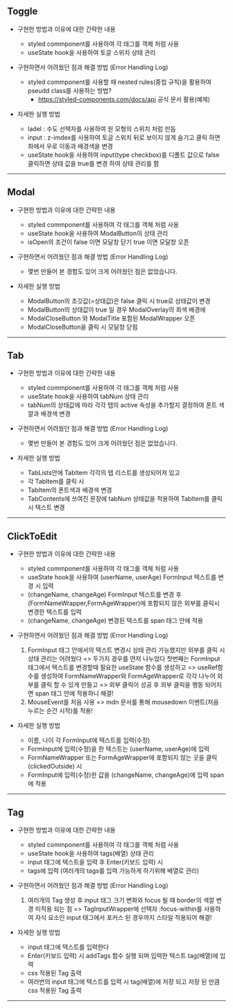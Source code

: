 ## Toggle

- 구현한 방법과 이유에 대한 간략한 내용

  - styled commponent를 사용하여 각 태그를 객체 처럼 사용
  - useState hook을 사용하여 토글 스위치 상태 관리

- 구현하면서 어려웠던 점과 해결 방법 (Error Handling Log)

  - styled commponent를 사용할 때 nested rules(중첩 규칙)을 활용하여 pseudd class를 사용하는 방법?
    - https://styled-components.com/docs/api 공식 문서 활용(예제)

- 자세한 실행 방법
  - ladel : 수도 선택자를 사용하여 원 모형의 스위치 처럼 만듬
  - input : z-imdex를 사용하여 토글 스위치 뒤로 보이지 않게 숨기고 클릭 하면 좌에서 우로 이동과 배경색을 변경
  - useState hook을 사용하여 input(type checkbox)를 디폴트 값으로 false 클릭하면 상태 값을 true를 변경 하여 상태 관리를 함

---

## Modal

- 구현한 방법과 이유에 대한 간략한 내용

  - styled commponent를 사용하여 각 태그를 객체 처럼 사용
  - useState hook을 사용하여 ModalButton의 상태 관리
  - isOpen의 조건이 false 이면 모달창 닫기 true 이면 모달창 오픈

- 구현하면서 어려웠던 점과 해결 방법 (Error Handling Log)
  - 몇번 만들어 본 경험도 있어 크게 어려웠던 점은 없었습니다.

- 자세한 실행 방법
  - ModalButton의 초깃값(=상태값)은 false 클릭 시 true로 상태값이 변경
  - ModalButton의 상태값이 true 일 경우 ModalOverlay의 회색 배경에
  - ModalCloseButton 와 ModalTitle 포함된 ModalWrapper 오픈
  - ModalCloseButton을 클릭 시 모달창 닫힘

---

## Tab

- 구현한 방법과 이유에 대한 간략한 내용

  - styled commponent를 사용하여 각 태그를 객체 처럼 사용
  - useState hook을 사용하여 tabNum 상태 관리
  - tabNum의 상태값에 따라 각각 탭의 active 속성을 추가할지 결정하여 폰트 색깔과 배경색 변경

- 구현하면서 어려웠던 점과 해결 방법 (Error Handling Log)
  - 몇번 만들어 본 경험도 있어 크게 어려웠던 점은 없었습니다.

- 자세한 실행 방법
  - TabLists안에 TabItem 각각의 탭 리스트를 생성되어져 있고
  - 각 TabItem를 클릭 시 
  - TabItem의 폰트색과 배경색 변경
  - TabContents에 쓰여진 문장에 tabNum 상태값을 적용하여 TabItem를 클릭 시 텍스트 변경

---


## ClickToEdit

- 구현한 방법과 이유에 대한 간략한 내용

  - styled commponent를 사용하여 각 태그를 객체 처럼 사용
  - useState hook을 사용하여 (userName, userAge) FormInput 텍스트를 변경 시 입력
  - (changeName, changeAge) FormInput 텍스트를 변경 후 (FormNameWrapper,FormAgeWrapper)에  포함되지 않은 외부를 클릭시 변경한 텍스트를 입력
  - (changeName, changeAge) 변경된 텍스트를 span 태그 안에 적용

- 구현하면서 어려웠던 점과 해결 방법 (Error Handling Log)

  1. FormInput 태그 안에서의 텍스트 변경시 상태 관리 가능했지만 외부를 클릭 시 상태 관리는 어려웠다
    => 두가지 경우를 먼저 나누었다 첫번째는 FormInput 태그에서 텍스트를 변경할때 필요한 useState 함수를 생성하고
    => useRef함수를 생성하여 FormNameWrapper와 FormAgeWrapper로 각각 나누어 외부를 클릭 할 수 있게 만들고
    => 외부 클릭이 성공 후 외부 클릭을 행동 되어지면 span 태그 안에 적용하니 해결!
  2. MouseEvent를 처음 사용
    => mdn 문서를 통해 mousedown 이벤트(처음 누르는 순간 시작)를 적용!

- 자세한 실행 방법
  - 이름, 나이 각 FormInput에 텍스트를 입력(수정) 
  - FormInput에 입력(수정)을 한 텍스트는 (userName, userAge)에 입력
  - FormNameWrapper 또는 FormAgeWrapper에 포함되지 않는 곳을 클릭(clickedOutside) 시
  - FormInput에 입력(수정)한 값을 (changeName, changeAge)에 입력 span에 적용 

---

## Tag

- 구현한 방법과 이유에 대한 간략한 내용

  - styled commponent를 사용하여 각 태그를 객체 처럼 사용
  - useState hook을 사용하여 tags(배열) 상태 관리
  - input 태그에 텍스트을 입력 후 Enter(키보드 입력) 시 
  - tags에 입력 (여러개의 tags를 입력 가능하게 하기위해 배열로 관리)

- 구현하면서 어려웠던 점과 해결 방법 (Error Handling Log)

  1. 여러개의 Tag 생성 후 input 태그 크기 변화와 focus 될 때 border의 색깔 변경 미적용 되는 점
    => TagInputWrapper에 선택자 :focus-within를 사용하여 자식 요소인 input 태그에서 포커스 된 경우까지 스타일 적용되어 해결!

- 자세한 실행 방법
  - input 태그에 텍스트를 입력한다
  - Enter(키보드 입력) 시 addTags 함수 실행 되며 입력한 텍스트 tag(배열)에 입력 
  - css 적용된 Tag 출력
  - 여러번의 input 태그에 텍스트를 입력 시 tag(배열)에 저장 되고 저장 된 만큼 css 적용된 Tag 출력

---
